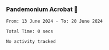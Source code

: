 ### Pandemonium Acrobat 🤸

<!--START_SECTION:waka-->

```all_time
From: 13 June 2024 - To: 20 June 2024

Total Time: 0 secs

No activity tracked
```

<!--END_SECTION:waka-->
